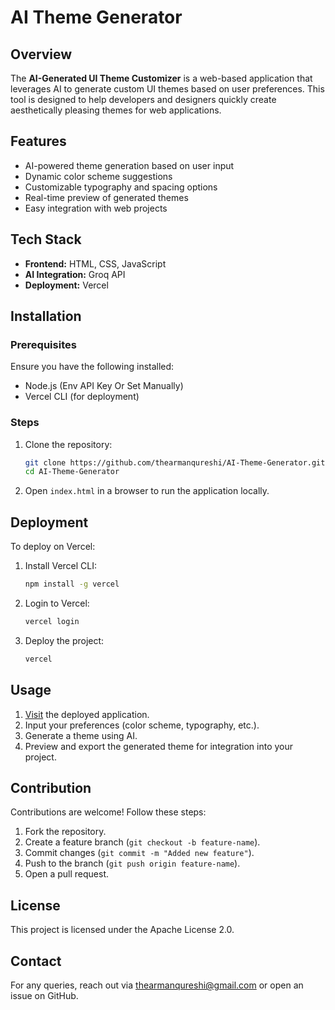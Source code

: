 # AI Theme Generator

## Overview
The **AI-Generated UI Theme Customizer** is a web-based application that leverages AI to generate custom UI themes based on user preferences. This tool is designed to help developers and designers quickly create aesthetically pleasing themes for web applications.

## Features
- AI-powered theme generation based on user input
- Dynamic color scheme suggestions
- Customizable typography and spacing options
- Real-time preview of generated themes
- Easy integration with web projects

## Tech Stack
- **Frontend:** HTML, CSS, JavaScript
- **AI Integration:** Groq API
- **Deployment:** Vercel

## Installation
### Prerequisites
Ensure you have the following installed:
- Node.js (Env API Key Or Set Manually)
- Vercel CLI (for deployment)

### Steps
1. Clone the repository:
   ```sh
   git clone https://github.com/thearmanqureshi/AI-Theme-Generator.git
   cd AI-Theme-Generator
   ```
2. Open `index.html` in a browser to run the application locally.

## Deployment
To deploy on Vercel:
1. Install Vercel CLI:
   ```sh
   npm install -g vercel
   ```
2. Login to Vercel:
   ```sh
   vercel login
   ```
3. Deploy the project:
   ```sh
   vercel
   ```

## Usage
1. [Visit](https://themegenerator.vercel.app) the deployed application.
2. Input your preferences (color scheme, typography, etc.).
3. Generate a theme using AI.
4. Preview and export the generated theme for integration into your project.

## Contribution
Contributions are welcome! Follow these steps:
1. Fork the repository.
2. Create a feature branch (`git checkout -b feature-name`).
3. Commit changes (`git commit -m "Added new feature"`).
4. Push to the branch (`git push origin feature-name`).
5. Open a pull request.

## License
This project is licensed under the Apache License 2.0.

## Contact
For any queries, reach out via [thearmanqureshi@gmail.com](mailto:thearmanqureshi@gmail.com) or open an issue on GitHub.
